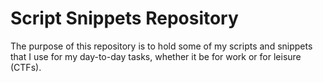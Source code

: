# Script Snippets Repository

The purpose of this repository is to hold some of my scripts and snippets that I use for my day-to-day tasks, whether it be for work or for leisure (CTFs).
